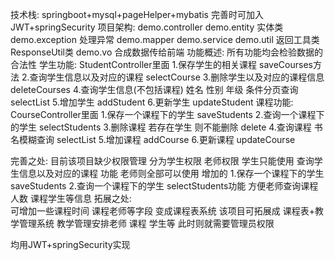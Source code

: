 技术栈:
    springboot+mysql+pageHelper+mybatis
    完善时可加入JWT+springSecurity
项目架构:
    demo.controller 
    demo.entity 实体类
    demo.exception 处理异常
    demo.mapper
    demo.service
    demo.util 返回工具类 ResponseUtil类
    demo.vo 合成数据传给前端
功能概述:
    所有功能均会检验数据的合法性
    学生功能:
        StudentController里面
        1.保存学生的相关课程 saveCourses方法
        2.查询学生信息以及对应的课程 selectCourse
        3.删除学生以及对应的课程信息 deleteCourses
        4.查询学生信息(不包括课程) 姓名 性别 年级 条件分页查询 selectList
        5.增加学生 addStudent
        6.更新学生 updateStudent
    课程功能:
        CourseController里面
        1.保存一个课程下的学生 saveStudents
        2.查询一个课程下的学生 selectStudents
        3.删除课程 若存在学生 则不能删除 delete
        4.查询课程 书名模糊查询 selectList
        5.增加课程 addCourse
        6.更新课程 updateCourse

完善之处:
    目前该项目缺少权限管理
    分为学生权限 老师权限 
    学生只能使用 查询学生信息以及对应的课程 功能
    老师则全部可以使用 
    增加的 1.保存一个课程下的学生 saveStudents 
            2.查询一个课程下的学生 selectStudents功能
    方便老师查询课程人数 课程学生等信息 
拓展之处:    
    可增加一些课程时间 课程老师等字段
    变成课程表系统
    该项目可拓展成 课程表+教学管理系统
    教学管理安排老师 课程 学生等 此时则就需要管理员权限

均用JWT+springSecurity实现
    
